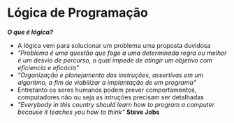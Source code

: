 # Lógica de Programação 

***O que é lógica?***
- A lógica vem para solucionar um problema uma proposta duvidosa
- *"Problema é uma questão que foge a uma determinada regra ou melhor é um desvio de percurso, o qual impede de atingir um objetivo com eficiencia e eficácia"*
- *"Organização e planejamento das instruções, assertivas em um algoritmo, a fim de viabilizar a implantação de um programa"*
- Entretanto os seres humanos podem prever comportamentos, computadores não ou seja as intruções precisam ser detalhadas
- *"Everybody in this country should learn how to program a computer because it teaches you how to think"* **Steve Jobs**